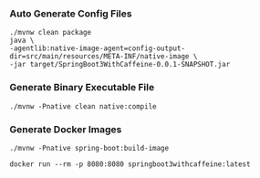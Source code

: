 
### Auto Generate Config Files

```shell
./mvnw clean package
java \
-agentlib:native-image-agent=config-output-dir=src/main/resources/META-INF/native-image \
-jar target/SpringBoot3WithCaffeine-0.0.1-SNAPSHOT.jar
```

### Generate Binary Executable File
```shell
./mvnw -Pnative clean native:compile
```

### Generate Docker Images
```shell
./mvnw -Pnative spring-boot:build-image
```

```shell
docker run --rm -p 8080:8080 springboot3withcaffeine:latest
```
